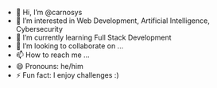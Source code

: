 - 👋 Hi, I’m @carnosys
- 👀 I’m interested in Web Development, Artificial Intelligence, Cybersecurity
- 🌱 I’m currently learning Full Stack Development
- 💞️ I’m looking to collaborate on ...
- 📫 How to reach me ...
- 😄 Pronouns: he/him
- ⚡ Fun fact: I enjoy challenges :) 


